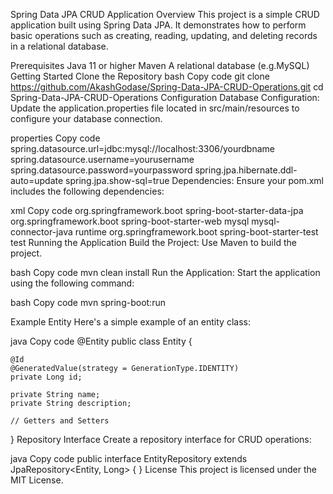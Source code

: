 Spring Data JPA CRUD Application
Overview
This project is a simple CRUD application built using Spring Data JPA. It demonstrates how to perform basic operations such as creating, reading, updating, and deleting records in a relational database.

Prerequisites
Java 11 or higher
Maven
A relational database (e.g.MySQL)
Getting Started
Clone the Repository
bash
Copy code
git clone https://github.com/AkashGodase/Spring-Data-JPA-CRUD-Operations.git
cd Spring-Data-JPA-CRUD-Operations
Configuration
Database Configuration: Update the application.properties file located in src/main/resources to configure your database connection.

properties
Copy code
spring.datasource.url=jdbc:mysql://localhost:3306/yourdbname
spring.datasource.username=yourusername
spring.datasource.password=yourpassword
spring.jpa.hibernate.ddl-auto=update
spring.jpa.show-sql=true
Dependencies: Ensure your pom.xml includes the following dependencies:

xml
Copy code
<dependencies>
    <dependency>
        <groupId>org.springframework.boot</groupId>
        <artifactId>spring-boot-starter-data-jpa</artifactId>
    </dependency>
    <dependency>
        <groupId>org.springframework.boot</groupId>
        <artifactId>spring-boot-starter-web</artifactId>
    </dependency>
    <dependency>
        <groupId>mysql</groupId>
        <artifactId>mysql-connector-java</artifactId>
        <scope>runtime</scope>
    </dependency>
    <dependency>
        <groupId>org.springframework.boot</groupId>
        <artifactId>spring-boot-starter-test</artifactId>
        <scope>test</scope>
    </dependency>
</dependencies>
Running the Application
Build the Project: Use Maven to build the project.

bash
Copy code
mvn clean install
Run the Application: Start the application using the following command:

bash
Copy code
mvn spring-boot:run

Example Entity
Here's a simple example of an entity class:

java
Copy code
@Entity
public class Entity {

    @Id
    @GeneratedValue(strategy = GenerationType.IDENTITY)
    private Long id;

    private String name;
    private String description;

    // Getters and Setters
}
Repository Interface
Create a repository interface for CRUD operations:

java
Copy code
public interface EntityRepository extends JpaRepository<Entity, Long> {
}
License
This project is licensed under the MIT License.


